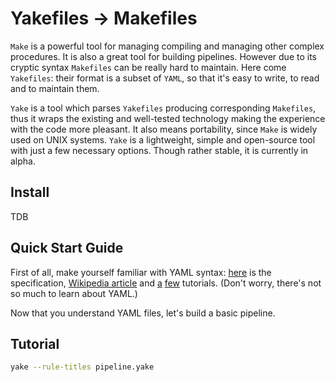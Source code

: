 # Yakefiles -> Makefiles

`Make` is a powerful tool for managing compiling and managing other complex procedures. It is also a great tool for building pipelines. However due to its cryptic syntax `Makefiles` can be really hard to maintain. Here come `Yakefiles`: their format is a subset of `YAML`, so that it's easy to write, to read and to maintain them. 

`Yake` is a tool which parses `Yakefiles` producing corresponding `Makefiles`, thus it wraps the existing and well-tested technology making the experience with the code more pleasant. It also means portability, since `Make` is widely used on UNIX systems. `Yake` is a lightweight, simple and open-source tool with just a few necessary options. Though rather stable, it is currently in alpha.

## Install

TDB

## Quick Start Guide

First of all, make yourself familiar with YAML syntax: [here](http://www.yaml.org/spec/1.2/spec.html) is the specification, [Wikipedia article](https://en.wikipedia.org/wiki/YAML) and [a](http://docs.ansible.com/ansible/YAMLSyntax.html) [few](http://salt.readthedocs.org/en/stable/topics/yaml/index.html) tutorials. (Don't worry, there's not so much to learn about YAML.)

Now that you understand YAML files, let's build a basic pipeline.

## Tutorial

```sh
yake --rule-titles pipeline.yake
```

### 
